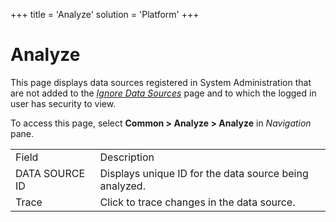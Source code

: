 +++
title = 'Analyze'
solution = 'Platform'
+++

# Analyze

This page displays data sources registered in System Administration that
are not added to the *[Ignore Data
Sources](../Use_Cases/Ignore_Data_Sources.htm)* page and to which the
logged in user has security to view.

To access this page, select <span style="font-weight: bold;">Common \>
Analyze \> Analyze</span> in
<span style="font-style: italic;">Navigation</span>
pane.

|                |                                                        |
| -------------- | ------------------------------------------------------ |
| Field          | Description                                            |
| DATA SOURCE ID | Displays unique ID for the data source being analyzed. |
| Trace          | Click to trace changes in the data source.             |
